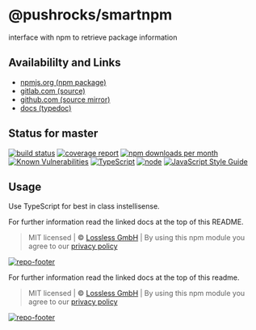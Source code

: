 # @pushrocks/smartnpm
interface with npm to retrieve package information

## Availabililty and Links
* [npmjs.org (npm package)](https://www.npmjs.com/package/@pushrocks/smartnpm)
* [gitlab.com (source)](https://gitlab.com/pushrocks/smartnpm)
* [github.com (source mirror)](https://github.com/pushrocks/smartnpm)
* [docs (typedoc)](https://pushrocks.gitlab.io/smartnpm/)

## Status for master
[![build status](https://gitlab.com/pushrocks/smartnpm/badges/master/build.svg)](https://gitlab.com/pushrocks/smartnpm/commits/master)
[![coverage report](https://gitlab.com/pushrocks/smartnpm/badges/master/coverage.svg)](https://gitlab.com/pushrocks/smartnpm/commits/master)
[![npm downloads per month](https://img.shields.io/npm/dm/@pushrocks/smartnpm.svg)](https://www.npmjs.com/package/@pushrocks/smartnpm)
[![Known Vulnerabilities](https://snyk.io/test/npm/@pushrocks/smartnpm/badge.svg)](https://snyk.io/test/npm/@pushrocks/smartnpm)
[![TypeScript](https://img.shields.io/badge/TypeScript->=%203.x-blue.svg)](https://nodejs.org/dist/latest-v10.x/docs/api/)
[![node](https://img.shields.io/badge/node->=%2010.x.x-blue.svg)](https://nodejs.org/dist/latest-v10.x/docs/api/)
[![JavaScript Style Guide](https://img.shields.io/badge/code%20style-prettier-ff69b4.svg)](https://prettier.io/)

## Usage

Use TypeScript for best in class instellisense.

For further information read the linked docs at the top of this README.

> MIT licensed | **&copy;** [Lossless GmbH](https://lossless.gmbh)
> | By using this npm module you agree to our [privacy policy](https://lossless.gmbH/privacy.html)

[![repo-footer](https://pushrocks.gitlab.io/assets/repo-footer.svg)](https://push.rocks)

For further information read the linked docs at the top of this readme.

> MIT licensed | **&copy;** [Lossless GmbH](https://lossless.gmbh)
| By using this npm module you agree to our [privacy policy](https://lossless.gmbH/privacy)

[![repo-footer](https://lossless.gitlab.io/publicrelations/repofooter.svg)](https://maintainedby.lossless.com)
